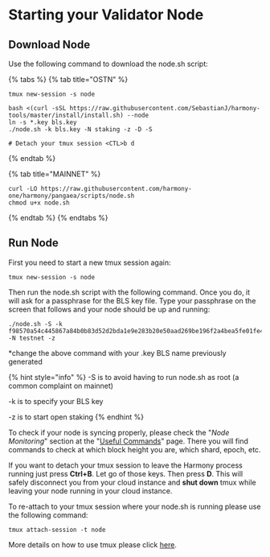 # Starting your Validator Node

## Download Node

Use the following command to download the node.sh script:

{% tabs %}
{% tab title="OSTN" %}
```
tmux new-session -s node

bash <(curl -sSL https://raw.githubusercontent.com/SebastianJ/harmony-tools/master/install/install.sh) --node
ln -s *.key bls.key
./node.sh -k bls.key -N staking -z -D -S

# Detach your tmux session <CTL>b d

```
{% endtab %}

{% tab title="MAINNET" %}
```
curl -LO https://raw.githubusercontent.com/harmony-one/harmony/pangaea/scripts/node.sh
chmod u+x node.sh
```
{% endtab %}
{% endtabs %}



## Run Node

First you need to start a new tmux session again:

```text
tmux new-session -s node
```

Then run the node.sh script with the following command. Once you do, it will ask for a passphrase for the BLS key file. Type your passphrase on the screen that follows and your node should be up and running:

```text
./node.sh -S -k f98570a54c445867a84b0b83d52d2bda1e9e283b20e50aad269be196f2a4bea5fe01fe4ad956721b0b99b1ee78f65f02.key -N testnet -z
```

\*change the above command with your .key BLS name previously generated

{% hint style="info" %}
-S is to avoid having to run node.sh as root \(a common complaint on mainnet\)

-k is to specify your BLS key

-z is to start open staking
{% endhint %}

To check if your node is syncing properly, please check the "_Node Monitoring_" section at the "[Useful Commands](https://docs.harmony.one/pangaea/help-section/useful-commands)" page. There you will find commands to check at which block height you are, which shard, epoch, etc.

If you want to detach your tmux session to leave the Harmony process running just press **Ctrl+B**. Let go of those keys. Then press **D**. This will safely disconnect you from your cloud instance and **shut down** tmux while leaving your node running in your cloud instance.

To re-attach to your tmux session where your node.sh is running please use the following command:

```text
tmux attach-session -t node
```

More details on how to use tmux please click [here](../additional-information/reference/tmux.md).

